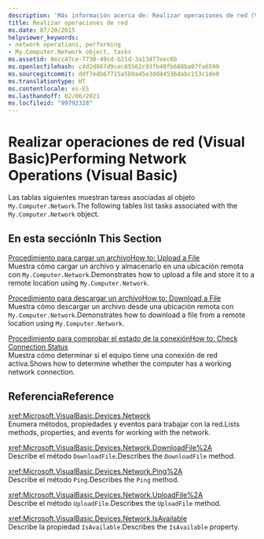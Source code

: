 ```yaml
---
description: 'Más información acerca de: Realizar operaciones de red (Visual Basic)'
title: Realizar operaciones de red
ms.date: 07/20/2015
helpviewer_keywords:
- network operations, performing
- My.Computer.Network object, tasks
ms.assetid: 8ecc47ce-7730-49cd-b21d-3a13477eec6b
ms.openlocfilehash: c4d2d867d9cec85562c93fb40fb688ba07fa6599
ms.sourcegitcommit: ddf7edb67715a5b9a45e3dd44536dabc153c1de0
ms.translationtype: HT
ms.contentlocale: es-ES
ms.lasthandoff: 02/06/2021
ms.locfileid: "99792328"
---
```

# <a name="performing-network-operations-visual-basic"></a><span data-ttu-id="16fc3-103">Realizar operaciones de red (Visual Basic)</span><span class="sxs-lookup"><span data-stu-id="16fc3-103">Performing Network Operations (Visual Basic)</span></span>

<span data-ttu-id="16fc3-104">Las tablas siguientes muestran tareas asociadas al objeto `My.Computer.Network`.</span><span class="sxs-lookup"><span data-stu-id="16fc3-104">The following tables list tasks associated with the `My.Computer.Network` object.</span></span>  
  
## <a name="in-this-section"></a><span data-ttu-id="16fc3-105">En esta sección</span><span class="sxs-lookup"><span data-stu-id="16fc3-105">In This Section</span></span>  

 [<span data-ttu-id="16fc3-106">Procedimiento para cargar un archivo</span><span class="sxs-lookup"><span data-stu-id="16fc3-106">How to: Upload a File</span></span>](how-to-upload-a-file.md)  
 <span data-ttu-id="16fc3-107">Muestra cómo cargar un archivo y almacenarlo en una ubicación remota con `My.Computer.Network`.</span><span class="sxs-lookup"><span data-stu-id="16fc3-107">Demonstrates how to upload a file and store it to a remote location using `My.Computer.Network`.</span></span>  
  
 [<span data-ttu-id="16fc3-108">Procedimiento para descargar un archivo</span><span class="sxs-lookup"><span data-stu-id="16fc3-108">How to: Download a File</span></span>](how-to-download-a-file.md)  
 <span data-ttu-id="16fc3-109">Muestra cómo descargar un archivo desde una ubicación remota con `My.Computer.Network`.</span><span class="sxs-lookup"><span data-stu-id="16fc3-109">Demonstrates how to download a file from a remote location using `My.Computer.Network`.</span></span>  
  
 [<span data-ttu-id="16fc3-110">Procedimiento para comprobar el estado de la conexión</span><span class="sxs-lookup"><span data-stu-id="16fc3-110">How to: Check Connection Status</span></span>](how-to-check-connection-status.md)  
 <span data-ttu-id="16fc3-111">Muestra cómo determinar si el equipo tiene una conexión de red activa.</span><span class="sxs-lookup"><span data-stu-id="16fc3-111">Shows how to determine whether the computer has a working network connection.</span></span>  
  
## <a name="reference"></a><span data-ttu-id="16fc3-112">Referencia</span><span class="sxs-lookup"><span data-stu-id="16fc3-112">Reference</span></span>  

 <xref:Microsoft.VisualBasic.Devices.Network>  
 <span data-ttu-id="16fc3-113">Enumera métodos, propiedades y eventos para trabajar con la red.</span><span class="sxs-lookup"><span data-stu-id="16fc3-113">Lists methods, properties, and events for working with the network.</span></span>  
  
 <xref:Microsoft.VisualBasic.Devices.Network.DownloadFile%2A>  
 <span data-ttu-id="16fc3-114">Describe el método `DownloadFile`.</span><span class="sxs-lookup"><span data-stu-id="16fc3-114">Describes the `DownloadFile` method.</span></span>  
  
 <xref:Microsoft.VisualBasic.Devices.Network.Ping%2A>  
 <span data-ttu-id="16fc3-115">Describe el método `Ping`.</span><span class="sxs-lookup"><span data-stu-id="16fc3-115">Describes the `Ping` method.</span></span>  
  
 <xref:Microsoft.VisualBasic.Devices.Network.UploadFile%2A>  
 <span data-ttu-id="16fc3-116">Describe el método `UploadFile`.</span><span class="sxs-lookup"><span data-stu-id="16fc3-116">Describes the `UploadFile` method.</span></span>  
  
 <xref:Microsoft.VisualBasic.Devices.Network.IsAvailable>  
 <span data-ttu-id="16fc3-117">Describe la propiedad `IsAvailable`.</span><span class="sxs-lookup"><span data-stu-id="16fc3-117">Describes the `IsAvailable` property.</span></span>
